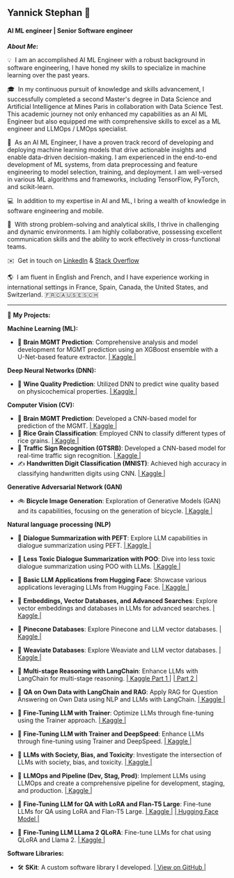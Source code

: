 ## Yannick Stephan 👋
#### AI ML engineer | Senior Software engineer 

<b>*About Me*:</b>

💡 &nbsp;I am an accomplished AI ML Engineer with a robust background in software engineering, I have honed my skills to specialize in machine learning over the past years.

🎓 &nbsp;In my continuous pursuit of knowledge and skills advancement, I successfully completed a second Master's degree in Data Science and Artificial Intelligence at Mines Paris in collaboration with Data Science Test. This academic journey not only enhanced my capabilities as an AI ML Engineer but also equipped me with comprehensive skills to excel as a ML engineer and LLMOps / LMOps specialist.

🔬 &nbsp;As an AI ML Engineer, I have a proven track record of developing and deploying machine learning models that drive actionable insights and enable data-driven decision-making. I am experienced in the end-to-end development of ML systems, from data preprocessing and feature engineering to model selection, training, and deployment. I am well-versed in various ML algorithms and frameworks, including TensorFlow, PyTorch, and scikit-learn.

💻 &nbsp;In addition to my expertise in AI and ML, I bring a wealth of knowledge in software engineering and mobile.

🌟 &nbsp;With strong problem-solving and analytical skills, I thrive in challenging and dynamic environments. I am highly collaborative, possessing excellent communication skills and the ability to work effectively in cross-functional teams.

✉️ &nbsp;Get in touch on [LinkedIn](https://www.linkedin.com/in/yannick-stephan/) & [Stack Overflow](https://stackoverflow.com/users/3765457/yannsteph) 

🌎 &nbsp;I am fluent in English and French, and I have experience working in international settings in France, Spain, Canada, the United States, and Switzerland.
🇫🇷🇨🇦🇺🇸🇪🇸🇨🇭

* * *

📂 **My Projects:**

**Machine Learning (ML):**

*   🧠 **Brain MGMT Prediction**: Comprehensive analysis and model development for MGMT prediction using an XGBoost ensemble with a U-Net-based feature extractor. [| Kaggle |](https://www.kaggle.com/code/yannicksteph/u-net-cv-brain-prediction)

**Deep Neural Networks (DNN):**

*   🍷 **Wine Quality Prediction**: Utilized DNN to predict wine quality based on physicochemical properties. [| Kaggle |](https://www.kaggle.com/code/yannicksteph/dnn-wine-prediction)

**Computer Vision (CV):**

*   🧠 **Brain MGMT Prediction**: Developed a CNN-based model for prediction of the MGMT. [| Kaggle |](https://www.kaggle.com/code/yannicksteph/cnn-cv-brain-prediction)
*   🌾 **Rice Grain Classification**: Employed CNN to classify different types of rice grains. [| Kaggle |](https://www.kaggle.com/code/yannicksteph/cnn-cv-rice-classification)
*   🚦 **Traffic Sign Recognition (GTSRB)**: Developed a CNN-based model for real-time traffic sign recognition. [| Kaggle |](https://www.kaggle.com/code/yannicksteph/cnn-cv-gtsrb-classification)
*   ✍️ **Handwritten Digit Classification (MNIST)**: Achieved high accuracy in classifying handwritten digits using CNN. [| Kaggle |](https://www.kaggle.com/code/yannicksteph/cnn-cv-mnist-classification)

**Generative Adversarial Network (GAN)** 

*   🚲 **Bicycle Image Generation**: Exploration of Generative Models (GAN) and its capabilities, focusing on the generation of bicycle. [| Kaggle |](https://www.kaggle.com/yannicksteph/wgan-gp-gm-quickdraw-image-generation/)

**Natural language processing (NLP)**

* 💬 **Dialogue Summarization with PEFT**: Explore LLM capabilities in dialogue summarization using PEFT. [| Kaggle |](https://www.kaggle.com/code/yannicksteph/lnp-perf-dialogsum-dialogue-summarize/)

* 💬 **Less Toxic Dialogue Summarization with POO**: Dive into less toxic dialogue summarization using POO with LLMs. [| Kaggle |](https://www.kaggle.com/code/yannicksteph/nlp-ppo-dialogsum-less-toxic-summarize/)

* 💬 **Basic LLM Applications from Hugging Face**: Showcase various applications leveraging LLMs from Hugging Face. [| Kaggle |](https://www.kaggle.com/yannicksteph/nlp-llm-basic-applications)

* 💬 **Embeddings, Vector Databases, and Advanced Searches**: Explore vector embeddings and databases in LLMs for advanced searches. [| Kaggle |](https://www.kaggle.com/code/yannicksteph/nlp-llm-vector-embeddings-db-search/)

* 💬 **Pinecone Databases**: Explore Pinecone and LLM vector databases. [| Kaggle |](https://www.kaggle.com/code/yannicksteph/nlp-llm-vectordb-pinecone)

* 💬 **Weaviate Databases**: Explore Weaviate and LLM vector databases. [| Kaggle |](https://www.kaggle.com/code/yannicksteph/nlp-llm-vectordb-weaviate)

* 💬 **Multi-stage Reasoning with LangChain**: Enhance LLMs with LangChain for multi-stage reasoning. [| Kaggle Part 1 |](https://www.kaggle.com/code/yannicksteph/nlp-llm-langchain-multi-step-reasoning-1) [| Part 2 |](https://www.kaggle.com/code/yannicksteph/nlp-llm-langchain-multi-step-reasoning-2)

* 💬 **QA on Own Data with LangChain and RAG**: Apply RAG for Question Answering on Own Data using NLP and LLMs with LangChain. [| Kaggle |](https://www.kaggle.com/code/yannicksteph/nlp-llm-langchain-rag-qa-data/)

* 💬 **Fine-Tuning LLM with Trainer**: Optimize LLMs through fine-tuning using the Trainer approach. [| Kaggle |](https://www.kaggle.com/code/yannicksteph/nlp-llm-fine-tuning-trainer)

* 💬 **Fine-Tuning LLM with Trainer and DeepSpeed**: Enhance LLMs through fine-tuning using Trainer and DeepSpeed. [| Kaggle |](https://www.kaggle.com/code/yannicksteph/nlp-llm-fine-tuning-trainer-deepspeed/)

* 💬 **LLMs with Society, Bias, and Toxicity**: Investigate the intersection of LLMs with society, bias, and toxicity. [| Kaggle |](https://www.kaggle.com/code/yannicksteph/nlp-llm-society-bias-toxicity/notebook)

* 💬 **LLMOps and Pipeline (Dev, Stag, Prod)**: Implement LLMs using LLMOps and create a comprehensive pipeline for development, staging, and production. [| Kaggle |](https://github.com/YanSte/NLP-LLM-LLMOps-Pipeline-Dev-Stag-Prod/)

* 💬 **Fine-Tuning LLM for QA with LoRA and Flan-T5 Large**: Fine-tune LLMs for QA using LoRA and Flan-T5 Large. [| Kaggle |](https://www.kaggle.com/code/yannicksteph/nlp-llm-fine-tuning-qa-lora-t5) [| Hugging Face Model |](https://huggingface.co/YanSte/t5_large_fine_tuning_question_answering_hc3_chatgpt_prompts)

* 💬 **Fine-Tuning LLM LLama 2 QLoRA**: Fine-tune LLMs for chat using QLoRA and Llama 2. [| Kaggle |](https://www.kaggle.com/yannicksteph/nlp-llm-fine-tuning-llama-2-qlora/)

**Software Libraries:**

*   🛠️ **SKit**: A custom software library I developed. [| View on GitHub |](https://github.com/YanSteph/SKit)
